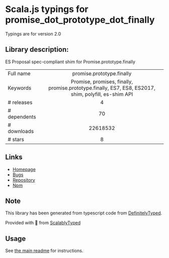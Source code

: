
# Scala.js typings for promise_dot_prototype_dot_finally

Typings are for version 2.0

## Library description:
ES Proposal spec-compliant shim for Promise.prototype.finally

|                    |                 |
| ------------------ | :-------------: |
| Full name          | promise.prototype.finally |
| Keywords           | Promise, promises, finally, promise.prototype.finally, ES7, ES8, ES2017, shim, polyfill, es-shim API |
| # releases         | 4 |
| # dependents       | 70 |
| # downloads        | 22618532 |
| # stars            | 8 |

## Links
- [Homepage](https://github.com/es-shims/Promise.prototype.finally#readme)
- [Bugs](https://github.com/es-shims/Promise.prototype.finally/issues)
- [Repository](https://github.com/es-shims/Promise.prototype.finally)
- [Npm](https://www.npmjs.com/package/promise.prototype.finally)
    


## Note
This library has been generated from typescript code from [DefinitelyTyped](https://definitelytyped.org).

Provided with :purple_heart: from [ScalablyTyped](https://github.com/oyvindberg/ScalablyTyped)

## Usage
See [the main readme](../../readme.md) for instructions.


